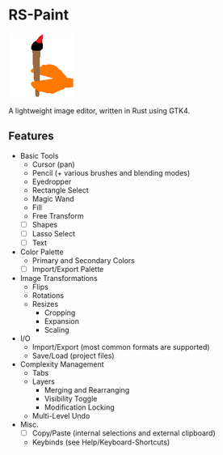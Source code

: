 # RS-Paint

![rs-paint alpha logo](/icons/logo.png)

A lightweight image editor, written in Rust using GTK4.

## Features

- Basic Tools
    - Cursor (pan)
    - Pencil (+ various brushes and blending modes)
    - Eyedropper
    - Rectangle Select
    - Magic Wand
    - Fill
    - Free Transform
    - [ ] Shapes
    - [ ] Lasso Select
    - [ ] Text
- Color Palette
    - Primary and Secondary Colors
    - [ ] Import/Export Palette
- Image Transformations
  - Flips
  - Rotations
  - Resizes
      - Cropping
      - Expansion
      - Scaling
- I/O
    - Import/Export (most common formats are supported)
    - Save/Load (project files)
- Complexity Management
    - Tabs
    - Layers
        - Merging and Rearranging
        - Visibility Toggle
        - Modification Locking
    - Multi-Level Undo
- Misc.
    - [ ] Copy/Paste (internal selections and external clipboard)
    - Keybinds (see Help/Keyboard-Shortcuts)
